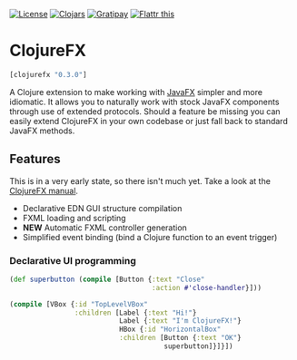 [![License](//img.shields.io/badge/license-EPLv1-blue.svg?style=flat)](https://opensource.org/licenses/EPL-1.0)
[![Clojars](//img.shields.io/badge/clojars-0.3.0-blue.svg?style=flat)](https://clojars.org/clojurefx/versions/0.3.0)
[![Gratipay](//img.shields.io/gratipay/zilti.svg?style=flat)](//gratipay.com/zilti)
[![Flattr this](//api.flattr.com/button/flattr-badge-large.png)](https://flattr.com/submit/auto?user_id=zilti&url=https%3A%2F%2Fbitbucket.org%2Fzilti%2Fclojurefx)

# ClojureFX

```clojure
[clojurefx "0.3.0"]
```

A Clojure extension to make working with [JavaFX](http://download.java.net/jdk8/jfxdocs/index.html) simpler and more idiomatic. It allows you to naturally work with stock JavaFX components through use of extended protocols. Should a feature be missing you can easily extend ClojureFX in your own codebase or just fall back to standard JavaFX methods.

## Features

This is in a very early state, so there isn't much yet. Take a look at the [ClojureFX manual](https://lyrion.ch/share/clojurefx.html).

* Declarative EDN GUI structure compilation
* FXML loading and scripting
* **NEW** Automatic FXML controller generation
* Simplified event binding (bind a Clojure function to an event trigger)

### Declarative UI programming

```clojure
(def superbutton (compile [Button {:text "Close"
                                   :action #'close-handler}]))

(compile [VBox {:id "TopLevelVBox"
                :children [Label {:text "Hi!"}
                           Label {:text "I'm ClojureFX!"}
                           HBox {:id "HorizontalBox"
                           :children [Button {:text "OK"}
						              superbutton]}]}])
```
